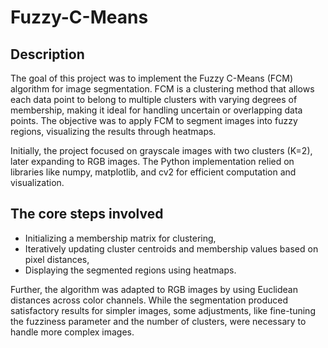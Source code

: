 # Fuzzy-C-Means

## Description

The goal of this project was to implement the Fuzzy C-Means (FCM) algorithm for image segmentation. FCM is a clustering method that allows each data point to belong to multiple clusters with varying degrees of membership, making it ideal for handling uncertain or overlapping data points. The objective was to apply FCM to segment images into fuzzy regions, visualizing the results through heatmaps.

Initially, the project focused on grayscale images with two clusters (K=2), later expanding to RGB images. The Python implementation relied on libraries like numpy, matplotlib, and cv2 for efficient computation and visualization.

## The core steps involved

- Initializing a membership matrix for clustering,
- Iteratively updating cluster centroids and membership values based on pixel distances,
- Displaying the segmented regions using heatmaps.

Further, the algorithm was adapted to RGB images by using Euclidean distances across color channels. While the segmentation produced satisfactory results for simpler images, some adjustments, like fine-tuning the fuzziness parameter and the number of clusters, were necessary to handle more complex images.
